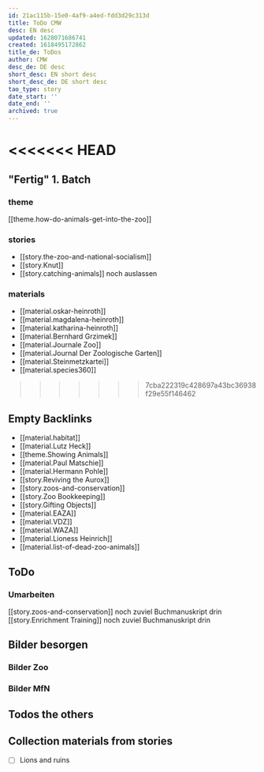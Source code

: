 ```yaml
---
id: 21ac115b-15e0-4af9-a4ed-fdd3d29c313d
title: ToDo CMW
desc: EN desc
updated: 1628071686741
created: 1618495172862
title_de: ToDos
author: CMW
desc_de: DE desc
short_desc: EN short desc
short_desc_de: DE short desc
tao_type: story
date_start: ''
date_end: ''
archived: true
---
```

<<<<<<< HEAD
=======
## "Fertig" 1. Batch

### theme

[[theme.how-do-animals-get-into-the-zoo]]

### stories

- [[story.the-zoo-and-national-socialism]]
- [[story.Knut]]
- [[story.catching-animals]] noch auslassen

### materials

- [[material.oskar-heinroth]]
- [[material.magdalena-heinroth]]
- [[material.katharina-heinroth]]
- [[material.Bernhard Grzimek]]
- [[material.Journale Zoo]]
- [[material.Journal Der Zoologische Garten]]
- [[material.Steinmetzkartei]]
- [[material.species360]]

>>>>>>> 7cba222319c428697a43bc36938f29e55f146462
## Empty Backlinks

- [[material.habitat]]
- [[material.Lutz Heck]]
- [[theme.Showing Animals]]
- [[material.Paul Matschie]]
- [[material.Hermann Pohle]]
- [[story.Reviving the Aurox]]
- [[story.zoos-and-conservation]]
- [[story.Zoo Bookkeeping]]
- [[story.Gifting Objects]]
- [[material.EAZA]]
- [[material.VDZ]]
- [[material.WAZA]]
- [[material.Lioness Heinrich]]
- [[material.list-of-dead-zoo-animals]]

## ToDo

### Umarbeiten

[[story.zoos-and-conservation]] noch zuviel Buchmanuskript drin
[[story.Enrichment Training]] noch zuviel Buchmanuskript drin

## Bilder besorgen

### Bilder Zoo

### Bilder MfN


## Todos the others

## Collection materials from stories

- [ ] Lions and ruins

